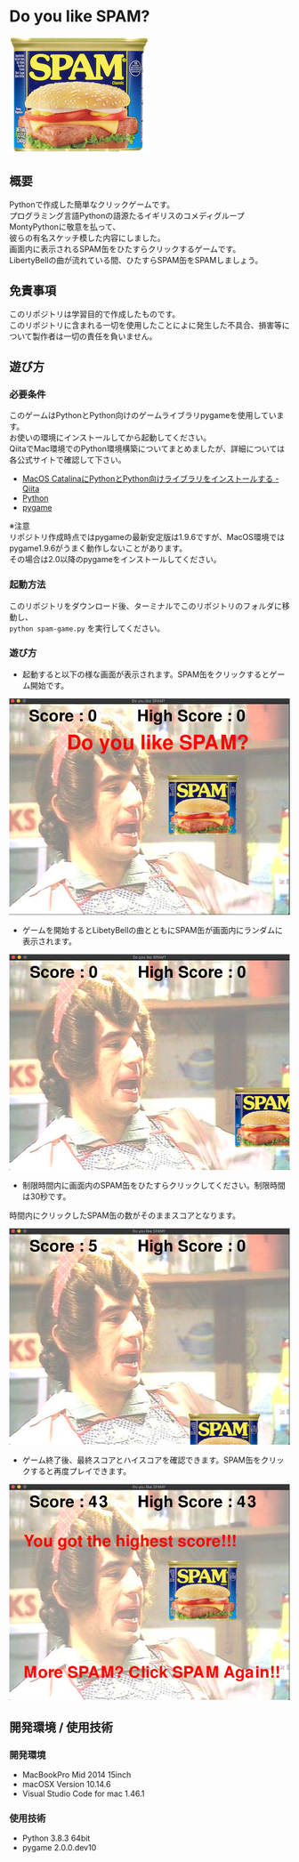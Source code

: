# Do you like SPAM?

![SPAM](./image/spam.png)

## 概要

Pythonで作成した簡単なクリックゲームです。<br>
プログラミング言語Pythonの語源たるイギリスのコメディグループMontyPythonに敬意を払って、<br>
彼らの有名スケッチ模した内容にしました。</br>
画面内に表示されるSPAM缶をひたすらクリックするゲームです。</br>
LibertyBellの曲が流れている間、ひたすらSPAM缶をSPAMしましょう。</br>

## 免責事項

このリポジトリは学習目的で作成したものです。</br>
このリポジトリに含まれる一切を使用したことによに発生した不具合、損害等について製作者は一切の責任を負いません。</br>

## 遊び方

### 必要条件

このゲームはPythonとPython向けのゲームライブラリpygameを使用しています。</br>
お使いの環境にインストールしてから起動してください。</br>
QiitaでMac環境でのPython環境構築についてまとめましたが、詳細については各公式サイトで確認して下さい。<br>

* [MacOS CatalinaにPythonとPython向けライブラリをインストールする - Qiita](https://qiita.com/linus_sh/items/f46d3abc7a854706f72e)
* [Python](https://www.python.org/)
* [pygame](https://www.pygame.org/news)

※注意</br>
リポジトリ作成時点ではpygameの最新安定版は1.9.6ですが、MacOS環境ではpygame1.9.6がうまく動作しないことがあります。</br>
その場合は2.0以降のpygameをインストールしてください。</br>

### 起動方法

このリポジトリをダウンロード後、ターミナルでこのリポジトリのフォルダに移動し、</br>
`python spam-game.py` を実行してください。</br>

### 遊び方

* 起動すると以下の様な画面が表示されます。SPAM缶をクリックするとゲーム開始です。</br>

![Start](./screen_shot/play_01.png)

* ゲームを開始するとLibetyBellの曲とともにSPAM缶が画面内にランダムに表示されます。</br>

![Start](./screen_shot/play_02.png)

* 制限時間内に画面内のSPAM缶をひたすらクリックしてください。制限時間は30秒です。</br>

時間内にクリックしたSPAM缶の数がそのままスコアとなります。</br>

![Start](./screen_shot/play_03.png)

* ゲーム終了後、最終スコアとハイスコアを確認できます。SPAM缶をクリックすると再度プレイできます。</br>

![Start](./screen_shot/play_04.png)

## 開発環境 / 使用技術

### 開発環境

* MacBookPro Mid 2014 15inch
* macOSX Version 10.14.6
* Visual Studio Code for mac 1.46.1

### 使用技術

* Python 3.8.3 64bit
* pygame 2.0.0.dev10
